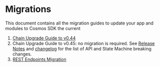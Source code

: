 <!--
order: false
parent:
  order: 6
-->

# Migrations

This document contains all the migration guides to update your app and modules to Cosmos SDK the current

1. [Chain Upgrade Guide to v0.44](./chain-upgrade-guide-044.md)
1. Chain Upgrade Guide to v0.45: no migration is required. See [Release Notes](https://github.com/cosmos/cosmos-sdk/blob/v0.45.0/RELEASE_NOTES.md) and [changelog](https://github.com/cosmos/cosmos-sdk/blob/v0.45.0/CHANGELOG.md) for the list of API and State Machine breaking changes.
1. [REST Endpoints Migration](./rest.md)
